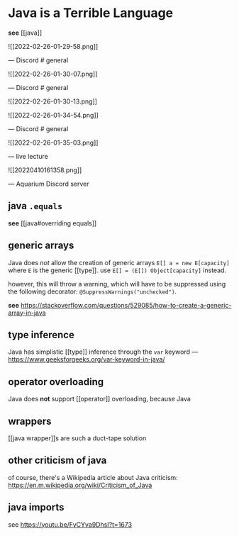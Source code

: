 # Java is a Terrible Language

**see** [[java]]

![[2022-02-26-01-29-58.png]]

&mdash; Discord # general

![[2022-02-26-01-30-07.png]]

&mdash; Discord # general

![[2022-02-26-01-30-13.png]]

![[2022-02-26-01-34-54.png]]

&mdash; Discord # general

![[2022-02-26-01-35-03.png]]

&mdash; live lecture

![[20220410161358.png]]

&mdash; Aquarium Discord server

## java `.equals`

**see** [[java#overriding equals]]

## generic arrays

Java does _not_ allow the creation of generic arrays `E[] a = new E[capacity]` where `E` is the generic [[type]]. use `E[] = (E[]) Object[capacity]` instead.

however, this will throw a warning, which will have to be suppressed using the following decorator: `@SuppressWarnings("unchecked")`.

**see** <https://stackoverflow.com/questions/529085/how-to-create-a-generic-array-in-java>

## type inference

Java has simplistic [[type]] inference through the `var` keyword &mdash; <https://www.geeksforgeeks.org/var-keyword-in-java/>

## operator overloading

Java does **not** support [[operator]] overloading, because Java

## wrappers

[[java wrapper]]s are such a duct-tape solution

## other criticism of java

of course, there's a Wikipedia article about Java criticism: <https://en.m.wikipedia.org/wiki/Criticism_of_Java>

## java imports

see <https://youtu.be/FyCYva9DhsI?t=1673>
